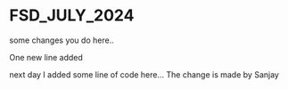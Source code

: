 # FSD_JULY_2024


some changes you do here..



One new line added


next day I added some line of code here...
The change is made by Sanjay
